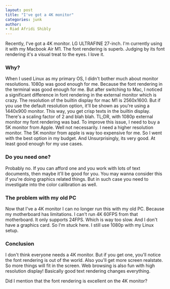 ```yaml
---
layout: post
title: "I've got a 4K monitor"
categories: junk
author:
- Riad Afridi Shibly
---
```


Recently, I've got a 4K monitor. LG ULTRAFINE 27-inch. I'm currently using it with my Macbook Air M1. The font rendering is superb. Judging by its font rendering it's a visual treat to the eyes. I love it.

### Why?

When I used Linux as my primary OS, I didn't bother much about monitor resolutions. 1080p was good enough for me. Because the font rendering in the terminal was good enough for me. But after switching to Mac, I noticed a significant difference in font rendering in the external monitor which is crazy. The resolution of the builtin display for mac M1 is 2560x1600. But if you use the default resolution option, it'll be shown as you're using a 1440x900 monitor. This way, you get crisp texts in the builtin display. There's a scaling factor of 2 and blah blah. TL;DR, with 1080p external monitor my font rendering was bad. To improve this issue, I need to buy a 5K monitor from Apple. Well not necessarily. I need a higher resolution monitor. The 5K monitor from apple is way too expensive for me. So I went with the best option in my budget. And Unsurprisingly, its very good. At least good enough for my use cases.


### Do you need one?

Probably no. If you can afford one and you work with lots of text documents, then maybe it'll be good for you. You may wanna consider this if you're doing graphics related things. But in such case you need to investigate into the color calibration as well.

### The problem with my old PC

Now that I've a 4K monitor I can no longer run this with my old PC. Because my motherboard has limitations. I can't run 4K 60FPS from that motherboard. It only supports 24FPS. Which is way too slow. And I don't have a graphics card. So I'm stuck here. I still use 1080p with my Linux setup.


### Conclusion

I don't think everyone needs a 4K monitor. But if you get one, you'll notice the font rendering is out of the world. Also you'll get more screen realstate. So more things will fit in the screen. Web browsing is also fun with high resolution display! Basically good text rendering changes everything.

Did I mention that the font rendering is excellent on the 4K monitor?
